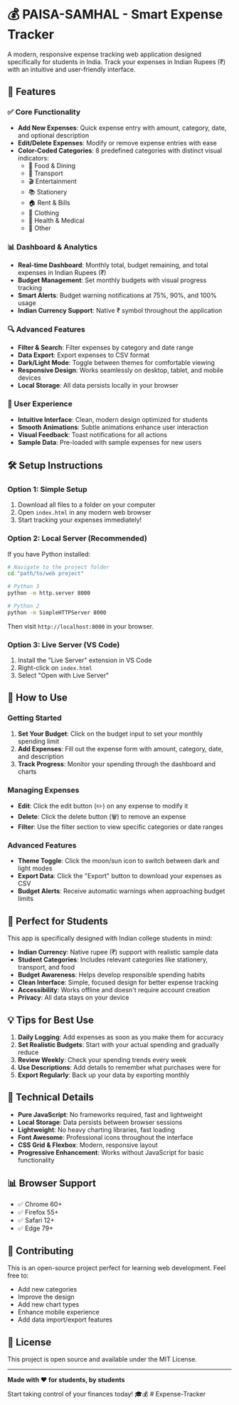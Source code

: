 # 💰 PAISA-SAMHAL - Smart Expense Tracker

A modern, responsive expense tracking web application designed specifically for students in India. Track your expenses in Indian Rupees (₹) with an intuitive and user-friendly interface.

## 🚀 Features

### ✅ Core Functionality
- **Add New Expenses**: Quick expense entry with amount, category, date, and optional description
- **Edit/Delete Expenses**: Modify or remove expense entries with ease
- **Color-Coded Categories**: 8 predefined categories with distinct visual indicators:
  - 🍕 Food & Dining
  - 🚌 Transport
  - 🎬 Entertainment
  - 📚 Stationery
  - 🏠 Rent & Bills
  - 👕 Clothing
  - 💊 Health & Medical
  - 🔧 Other

### 📊 Dashboard & Analytics
- **Real-time Dashboard**: Monthly total, budget remaining, and total expenses in Indian Rupees (₹)
- **Budget Management**: Set monthly budgets with visual progress tracking
- **Smart Alerts**: Budget warning notifications at 75%, 90%, and 100% usage
- **Indian Currency Support**: Native ₹ symbol throughout the application

### 🔍 Advanced Features
- **Filter & Search**: Filter expenses by category and date range
- **Data Export**: Export expenses to CSV format
- **Dark/Light Mode**: Toggle between themes for comfortable viewing
- **Responsive Design**: Works seamlessly on desktop, tablet, and mobile devices
- **Local Storage**: All data persists locally in your browser

### 🎨 User Experience
- **Intuitive Interface**: Clean, modern design optimized for students
- **Smooth Animations**: Subtle animations enhance user interaction
- **Visual Feedback**: Toast notifications for all actions
- **Sample Data**: Pre-loaded with sample expenses for new users

## 🛠 Setup Instructions

### Option 1: Simple Setup
1. Download all files to a folder on your computer
2. Open `index.html` in any modern web browser
3. Start tracking your expenses immediately!

### Option 2: Local Server (Recommended)
If you have Python installed:
```bash
# Navigate to the project folder
cd "path/to/web project"

# Python 3
python -m http.server 8000

# Python 2
python -m SimpleHTTPServer 8000
```
Then visit `http://localhost:8000` in your browser.

### Option 3: Live Server (VS Code)
1. Install the "Live Server" extension in VS Code
2. Right-click on `index.html`
3. Select "Open with Live Server"

## 📱 How to Use

### Getting Started
1. **Set Your Budget**: Click on the budget input to set your monthly spending limit
2. **Add Expenses**: Fill out the expense form with amount, category, date, and description
3. **Track Progress**: Monitor your spending through the dashboard and charts

### Managing Expenses
- **Edit**: Click the edit button (✏️) on any expense to modify it
- **Delete**: Click the delete button (🗑️) to remove an expense
- **Filter**: Use the filter section to view specific categories or date ranges

### Advanced Features
- **Theme Toggle**: Click the moon/sun icon to switch between dark and light modes
- **Export Data**: Click the "Export" button to download your expenses as CSV
- **Budget Alerts**: Receive automatic warnings when approaching budget limits

## 🎯 Perfect for Students

This app is specifically designed with Indian college students in mind:
- **Indian Currency**: Native rupee (₹) support with realistic sample data
- **Student Categories**: Includes relevant categories like stationery, transport, and food
- **Budget Awareness**: Helps develop responsible spending habits
- **Clean Interface**: Simple, focused design for better expense tracking
- **Accessibility**: Works offline and doesn't require account creation
- **Privacy**: All data stays on your device

## 💡 Tips for Best Use

1. **Daily Logging**: Add expenses as soon as you make them for accuracy
2. **Set Realistic Budgets**: Start with your actual spending and gradually reduce
3. **Review Weekly**: Check your spending trends every week
4. **Use Descriptions**: Add details to remember what purchases were for
5. **Export Regularly**: Back up your data by exporting monthly

## 🔧 Technical Details

- **Pure JavaScript**: No frameworks required, fast and lightweight
- **Local Storage**: Data persists between browser sessions
- **Lightweight**: No heavy charting libraries, fast loading
- **Font Awesome**: Professional icons throughout the interface
- **CSS Grid & Flexbox**: Modern, responsive layout
- **Progressive Enhancement**: Works without JavaScript for basic functionality

## 📊 Browser Support

- ✅ Chrome 60+
- ✅ Firefox 55+
- ✅ Safari 12+
- ✅ Edge 79+

## 🤝 Contributing

This is an open-source project perfect for learning web development. Feel free to:
- Add new categories
- Improve the design
- Add new chart types
- Enhance mobile experience
- Add data import/export features

## 📄 License

This project is open source and available under the MIT License.

---

**Made with ❤️ for students, by students**

Start taking control of your finances today! 🎓💰
#   E x p e n s e - T r a c k e r  
 